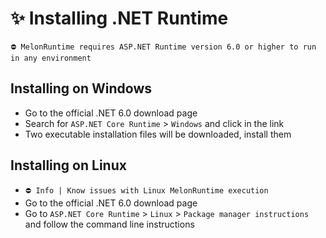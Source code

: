 # ✨ Installing .NET Runtime

```
⛔ MelonRuntime requires ASP.NET Runtime version 6.0 or higher to run in any environment
```

## Installing on Windows

- Go to the official .NET 6.0 download page
- Search for `ASP.NET Core Runtime` > `Windows` and click in the link
- Two executable installation files will be downloaded, install them

## Installing on Linux

- `⛔ Info | Know issues with Linux MelonRuntime execution`
- Go to the official .NET 6.0 download page
- Go to `ASP.NET Core Runtime` > `Linux` > `Package manager instructions` and follow the command line instructions